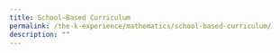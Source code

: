 ```yaml
---
title: School–Based Curriculum
permalink: /the-k-experience/mathematics/school-based-curriculum/
description: ""
---
```


